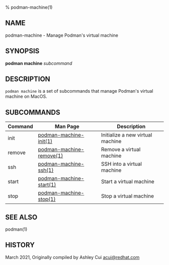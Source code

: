 % podman-machine(1)

## NAME
podman\-machine - Manage Podman's virtual machine

## SYNOPSIS
**podman machine** *subcommand*

## DESCRIPTION
`podman machine` is a set of subcommands that manage Podman's virtual machine on MacOS.

## SUBCOMMANDS

| Command | Man Page                                                | Description                       |
| ------- | ------------------------------------------------------- | --------------------------------- |
| init    | [podman-machine-init(1)](podman-machine-init.1.md)      | Initialize a new virtual machine  |
| remove  | [podman-machine-remove(1)](podman-machine-remove.1.md)  | Remove a virtual machine          |
| ssh     | [podman-machine-ssh(1)](podman-machine-ssh.1.md)        | SSH into a virtual machine        |
| start   | [podman-machine-start(1)](podman-machine-start.1.md)    | Start a virtual machine           |
| stop    | [podman-machine-stop(1)](podman-machine-stop.1.md)      | Stop a virtual machine            |

## SEE ALSO
podman(1)

## HISTORY
March 2021, Originally compiled by Ashley Cui <acui@redhat.com>
